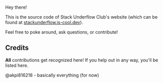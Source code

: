 Hey there!

This is the source code of Stack Underflow Club's website (which can be found at [stackunderflow.is-cool.dev](https://stackunderflow.is-cool.dev)).

Feel free to poke around, ask questions, or contribute!

## Credits

**All** contributions get recognized here! If you help out in any way, you'll be listed here.

@akpi816218 - basically everything (for now)
